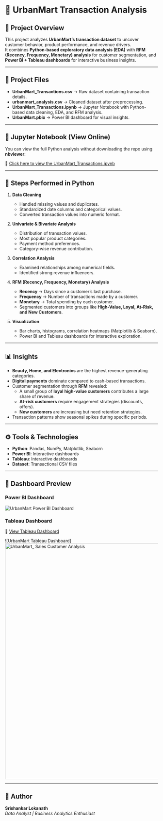 # 🛒 UrbanMart Transaction Analysis

## 📌 Project Overview
This project analyzes **UrbanMart’s transaction dataset** to uncover customer behavior, product performance, and revenue drivers.  
It combines **Python-based exploratory data analysis (EDA)** with **RFM (Recency, Frequency, Monetary) analysis** for customer segmentation, and **Power BI + Tableau dashboards** for interactive business insights.

---

## 📂 Project Files
- **UrbanMart_Transactions.csv** → Raw dataset containing transaction details.  
- **urbanmart_analysis.csv** → Cleaned dataset after preprocessing.  
- **UrbanMart_Transactions.ipynb** → Jupyter Notebook with Python-based data cleaning, EDA, and RFM analysis.  
- **UrbanMart.pbix** → Power BI dashboard for visual insights.  

---

## 📓 Jupyter Notebook (View Online)
You can view the full Python analysis without downloading the repo using **nbviewer**:  

🔗 [Click here to view the UrbanMart_Transactions.ipynb](https://nbviewer.org/github/Srishankar123/UrbanMart-Sales-Customer-Analysis-/blob/main/UrbanMart_Transactions.ipynb)

---

## 🔑 Steps Performed in Python
1. **Data Cleaning**
   - Handled missing values and duplicates.  
   - Standardized date columns and categorical values.  
   - Converted transaction values into numeric format.  

2. **Univariate & Bivariate Analysis**
   - Distribution of transaction values.  
   - Most popular product categories.  
   - Payment method preferences.  
   - Category-wise revenue contribution.  

3. **Correlation Analysis**
   - Examined relationships among numerical fields.  
   - Identified strong revenue influencers.  

4. **RFM (Recency, Frequency, Monetary) Analysis**
   - **Recency** → Days since a customer’s last purchase.  
   - **Frequency** → Number of transactions made by a customer.  
   - **Monetary** → Total spending by each customer.  
   - Segmented customers into groups like **High-Value, Loyal, At-Risk, and New Customers**.  

5. **Visualization**
   - Bar charts, histograms, correlation heatmaps (Matplotlib & Seaborn).  
   - Power BI and Tableau dashboards for interactive exploration.  

---

## 📊 Insights
- **Beauty, Home, and Electronics** are the highest revenue-generating categories.  
- **Digital payments** dominate compared to cash-based transactions.  
- Customer segmentation through **RFM** revealed:  
  - A small group of **loyal high-value customers** contributes a large share of revenue.  
  - **At-risk customers** require engagement strategies (discounts, offers).  
  - **New customers** are increasing but need retention strategies.  
- Transaction patterns show seasonal spikes during specific periods.  

---

## ⚙️ Tools & Technologies
- **Python**: Pandas, NumPy, Matplotlib, Seaborn  
- **Power BI**: Interactive dashboards  
- **Tableau**: Interactive dashboards  
- **Dataset**: Transactional CSV files  

---

## 📂 Dashboard Preview

### Power BI Dashboard
![UrbanMart Power BI Dashboard](https://github.com/user-attachments/assets/ba867121-faa4-4694-937a-9b4642dedc33)

### Tableau Dashboard  
🔗 [View Tableau Dashboard](https://public.tableau.com/app/profile/srishankar.lokanath/viz/UrbanMartSalesCustomerAnalysis/UrbanMartSalesCustomerAnalysis?publish=yes)  

![UrbanMart Tableau Dashboard]<img width="1428" height="778" alt="UrbanMart_ Sales   Customer Analysis" src="https://github.com/user-attachments/assets/48c1814c-22f1-4639-a7e3-a2b67e428356" />


---

## 👤 Author
**Srishankar Lokanath**  
_Data Analyst | Business Analytics Enthusiast_
